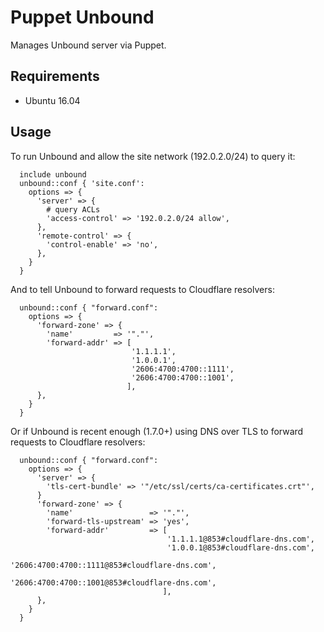 # Puppet Unbound

Manages Unbound server via Puppet.

## Requirements
* Ubuntu 16.04

## Usage

To run Unbound and allow the site network (192.0.2.0/24) to query it:


```puppet
  include unbound
  unbound::conf { 'site.conf':
    options => {
      'server' => {
        # query ACLs
        'access-control' => '192.0.2.0/24 allow',
      },
      'remote-control' => {
        'control-enable' => 'no',
      },
    }
  }
```

And to tell Unbound to forward requests to Cloudflare resolvers:

```puppet
  unbound::conf { "forward.conf":
    options => {
      'forward-zone' => {
        'name'         => '"."',
        'forward-addr' => [
                           '1.1.1.1',
                           '1.0.0.1',
                           '2606:4700:4700::1111',
                           '2606:4700:4700::1001',
                          ],
      },
    }
  }
```

Or if Unbound is recent enough (1.7.0+) using DNS over TLS to forward requests to Cloudflare resolvers:

```puppet
  unbound::conf { "forward.conf":
    options => {
      'server' => {
        'tls-cert-bundle' => '"/etc/ssl/certs/ca-certificates.crt"',
      }
      'forward-zone' => {
        'name'                 => '"."',
        'forward-tls-upstream' => 'yes',
        'forward-addr'         => [
                                   '1.1.1.1@853#cloudflare-dns.com',
                                   '1.0.0.1@853#cloudflare-dns.com',
                                   '2606:4700:4700::1111@853#cloudflare-dns.com',
                                   '2606:4700:4700::1001@853#cloudflare-dns.com',
                                  ],
      },
    }
  }
```
